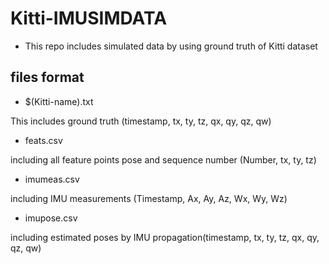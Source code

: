 # Kitti-IMUSIMDATA

+ This repo includes simulated data by using ground truth of Kitti dataset

## files format

- $(Kitti-name).txt

This includes ground truth (timestamp, tx, ty, tz, qx, qy, qz, qw)

- feats.csv

including all feature points pose and sequence number (Number, tx, ty, tz)

- imumeas.csv

including IMU measurements (Timestamp, Ax, Ay, Az, Wx, Wy, Wz)

- imupose.csv

including estimated poses by IMU propagation(timestamp, tx, ty, tz, qx, qy, qz, qw)
